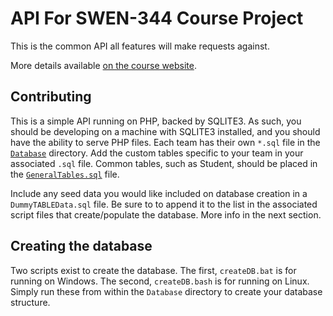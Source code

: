 # API For SWEN-344 Course Project

This is the common API all features will make requests against.

More details available [on the course website](http://www.se.rit.edu/~swen-344/projects/projectdescription.html).

## Contributing

This is a simple API running on PHP, backed by SQLITE3. As such, you should be developing on a machine with SQLITE3 installed, and you should have the ability to serve PHP files. Each team has their own `*.sql` file in the [`Database`](https://github.com/roda0313/SWEN-344-API/blob/master/Database/) directory. Add the custom tables specific to your team in your associated `.sql` file. Common tables, such as Student, should be placed in the [`GeneralTables.sql`](https://github.com/roda0313/SWEN-344-API/blob/master/Database/GeneralTables.sql) file. 

Include any seed data you would like included on database creation in a `DummyTABLEData.sql` file. Be sure to to append it to the list in the associated script files that create/populate the database. More info in the next section. 

## Creating the database

Two scripts exist to create the database. The first, `createDB.bat` is for running on Windows. The second, `createDB.bash` is for running on Linux. Simply run these from within the `Database` directory to create your database structure.